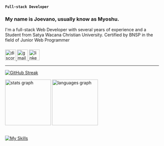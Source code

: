 ###
**`Full-stack Developer`**

<h3 align="left">My name is Joevano, usually know as Myoshu.</h3>

<p align="left">I'm a full-stack Web Developer with several years of experience and a Student from Satya Wacana Christian University. Certified by BNSP in the field of Junior Web Programmer</p>

###

<div align="left">
  <a href="https://discordapp.com/users/543362876107259925" target="_blank">
    <img src="https://img.shields.io/static/v1?message=Discord&logo=discord&label=&color=7289DA&logoColor=white&labelColor=&style=for-the-badge" height="35" alt="discord logo"  />
  </a>
  <a href="https://mailto:myoshu.me@gmail.com" target="_blank">
    <img src="https://img.shields.io/static/v1?message=Gmail&logo=gmail&label=&color=D14836&logoColor=white&labelColor=&style=for-the-badge" height="35" alt="gmail logo"  />
  </a>
  <a href="https://www.linkedin.com/in/joevano-alfeus-pangangkat-773962285/" target="_blank">
    <img src="https://img.shields.io/static/v1?message=LinkedIn&logo=linkedin&label=&color=0077B5&logoColor=white&labelColor=&style=for-the-badge" height="35" alt="linkedin logo"  />
  </a>
</div>

---

[![GitHub Streak](https://github-readme-streak-stats.herokuapp.com?user=myoshuu)](https://git.io/streak-stats)
<div align="left">
  <img src="https://github-readme-stats.vercel.app/api?username=myoshuu&hide_title=false&hide_rank=false&show_icons=true&include_all_commits=true&count_private=true&disable_animations=false&theme=dracula&locale=en&hide_border=false&order=1" height="150" alt="stats graph"  />
  <img src="https://github-readme-stats.vercel.app/api/top-langs?username=myoshuu&locale=en&hide_title=false&layout=compact&card_width=320&langs_count=5&theme=dracula&hide_border=false&order=2" height="150" alt="languages graph"  />
</div>

<br />

[![My Skills](https://skillicons.dev/icons?i=react,vue,laravel,html,css,js,ts,php,java&theme=dark)](https://skillicons.dev)


###
